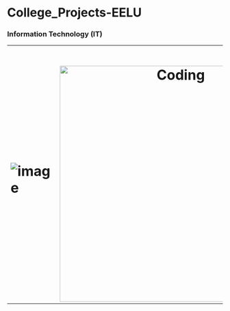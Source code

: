 # College_Projects-EELU
### Information Technology (IT)

<table align="center">
<tr border="none">
<td width="80%" align="left">
  
#  ![image](https://github.com/user-attachments/assets/0bc8aded-8e4a-4deb-a825-62425f22d1c6)


</td>
<td width="50%" align="center">

 # <img align="right" alt="Coding" width="550" src="https://repository-images.githubusercontent.com/588181932/e36ec678-7984-4cdd-8e4c-a3932772ff8e">

  
  </td>
</tr>
</table>
